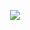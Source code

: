 <!--![MasterHead](https://firebasestorage.googleapis.com/v0/b/flexi-coding.appspot.com/o/dempgi7-520f8d5f-63d4-4453-8822-dbc149ae27f8.gif?alt=media&token=91c0c7b2-93c3-4029-b011-1a8703c5730d)-->

<p align="center">
  <img src="https://readme-typing-svg.herokuapp.com/?lines=Greetings+visitor!;Explore+my+coding+world;Feel+free+to+reach+out!;Enjoy+your+stay!&font=Fira%20Code&color=%2365C9FF&center=true&width=280&height=60">
</p>
<!-- <p align="center">
 <a href="https://git.io/streak-stats"><img src="https://streak-stats.demolab.com?user=ThienNg0&theme=tokyonight&border_radius=5&date_format=n%2Fj%5B%2FY%5D&card_width=510&card_height=210" alt="GitHub Streak" /></a></a>
</p> -->









